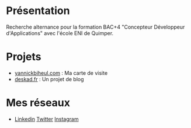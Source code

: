 # Présentation
Recherche alternance pour la formation BAC+4 "Concepteur Développeur d'Applications" avec l'école ENI de Quimper.

# Projets
- [yannickbiheul.com](https://www.yannickbiheul.com/) : Ma carte de visite
- [deskad.fr](https://deskad.fr/) : Un projet de blog

# Mes réseaux
- [Linkedin](https://www.linkedin.com/in/yannick-biheul-4451a917b/) [Twitter](https://twitter.com/LeBok29000) [Instagram](https://www.instagram.com/yannickbiheul/)

